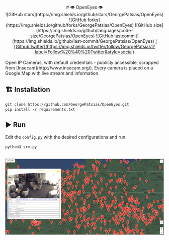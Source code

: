 <div align="center">
# 👁️ OpenEyes 👁️
<br>
![GitHub stars](https://img.shields.io/github/stars/GeorgePatsias/OpenEyes)
![GitHub forks](https://img.shields.io/github/forks/GeorgePatsias/OpenEyes)
![GitHub size](https://img.shields.io/github/languages/code-size/GeorgePatsias/OpenEyes)
![GitHub lastcommit](https://img.shields.io/github/last-commit/GeorgePatsias/OpenEyes)

<a href="https://twitter.com/intent/follow?screen_name=GeorgePatsias1">
![Github twitter](https://img.shields.io/twitter/follow/GeorgePatsias1?label=Follow%20%40%20Twitter&style=social)
</a>
</div>
<br>
Open IP Cameras, with default credentials - publicly accessible, scrapped from [Insecam](http://www.insecam.org/). Every camera is placed on a Google Map with live stream and information.

## 🏗️ Installation
```
git clone https://github.com/GeorgePatsias/OpenEyes.git
pip install -r requirements.txt
```

## ▶️ Run
Edit the `config.py` with the desired configurations and run.
```
python3 srv.py
```
<br>
<div align="center">
<img src=image.png>
</div>
